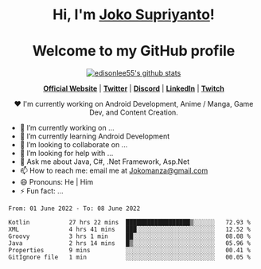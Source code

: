 <h1 align="center">Hi, I'm <a href="https://www.google.com">Joko Supriyanto</a>!</h1>
<h1 align="center">Welcome to my GitHub profile</h1>

<p align="center">
  <a href="https://github.com/jokomanza"><img src="https://github-readme-stats.vercel.app/api?username=jokomanza&hide_border=true&show_icons=true" alt="edisonlee55's github stats"></a>
</p>

<p align="center">
  <strong><a href="https://www.google.com">Official Website</a></strong> |
  <strong><a href="https://twitter.com/jokomanza">Twitter</a></strong> |
  <strong><a href="https://discord.gg/nYXzaUS">Discord</a></strong> |
  <strong><a href="https://www.linkedin.com/in/jokomanza">LinkedIn</a></strong> |
  <strong><a href="https://www.twitch.tv/jokomanza">Twitch</a></strong>
</p>

<p align="center">❤ I'm currently working on Android Development, Anime / Manga, Game Dev, and Content Creation.</p>

- 🔭 I’m currently working on ...
- 🌱 I’m currently learning Android Development
- 👯 I’m looking to collaborate on ...
- 🤔 I’m looking for help with ...
- 💬 Ask me about Java, C#, .Net Framework, Asp.Net
- 📫 How to reach me: email me at Jokomanza@gmail.com
- 😄 Pronouns: He | Him
- ⚡ Fun fact: ...

<!--START_SECTION:waka-->

```text
From: 01 June 2022 - To: 08 June 2022

Kotlin           27 hrs 22 mins  ██████████████████▒░░░░░░   72.93 %
XML              4 hrs 41 mins   ███░░░░░░░░░░░░░░░░░░░░░░   12.52 %
Groovy           3 hrs 1 min     ██░░░░░░░░░░░░░░░░░░░░░░░   08.08 %
Java             2 hrs 14 mins   █▒░░░░░░░░░░░░░░░░░░░░░░░   05.96 %
Properties       9 mins          ░░░░░░░░░░░░░░░░░░░░░░░░░   00.41 %
GitIgnore file   1 min           ░░░░░░░░░░░░░░░░░░░░░░░░░   00.05 %
```

<!--END_SECTION:waka-->
